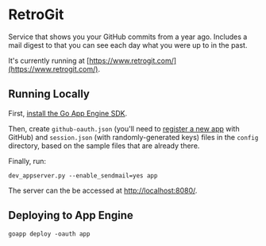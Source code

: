 # RetroGit

Service that shows you your GitHub commits from a year ago. Includes a mail digest to that you can see each day what you were up to in the past.

It's currently running at [https://www.retrogit.com/](https://www.retrogit.com/).

## Running Locally

First, [install the Go App Engine SDK](https://developers.google.com/appengine/downloads#Google_App_Engine_SDK_for_Go).

Then, create `github-oauth.json` (you'll need to [register a new app](https://github.com/settings/applications/new) with GitHub) and `session.json` (with randomly-generated keys) files in the `config` directory, based on the sample files that are already there.

Finally, run:

```
dev_appserver.py --enable_sendmail=yes app
```

The server can the be accessed at [http://localhost:8080/](http://localhost:8080/).

## Deploying to App Engine

```
goapp deploy -oauth app
```
